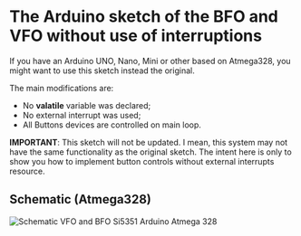 # The Arduino sketch of the BFO and VFO without use of interruptions

If you have an Arduino UNO, Nano, Mini or other based on Atmega328, you might want to use this sketch instead the original.

The main modifications are: 

- No __valatile__ variable was declared;
- No external interrupt was used; 
- All Buttons devices are controlled on main loop.

__IMPORTANT__:
This sketch will not be updated. I mean, this system may not have the same functionality as the original sketch. The intent here is only to show you how to implement button controls without external interrupts resource.



## Schematic (Atmega328)

![Schematic VFO and BFO Si5351 Arduino Atmega 328](https://github.com/pu2clr/VFO_BFO_OLED_ARDUINO/blob/master/Experiments/Atmega328/schematic/vfobfo_atmega328_schematic.png)



